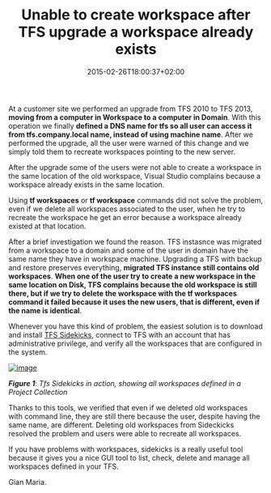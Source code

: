 ﻿---
title: "Unable to create workspace after TFS upgrade a workspace already exists"
description: ""
date: 2015-02-26T18:00:37+02:00
draft: false
tags: [TFVC]
categories: [Team Foundation Server]
---
At a customer site we performed an upgrade from TFS 2010 to TFS 2013,  **moving from a computer in Workspace to a computer in Domain**. With this operation we finally  **defined a DNS name for tfs so all user can access it from tfs.company.local name, instead of using machine name**. After we performed the upgrade, all the user were warned of this change and we simply told them to recreate workspaces pointing to the new server.

After the upgrade some of the users were not able to create a workspace in the same location of the old workspace, Visual Studio complains because a workspace already exists in the same location.

Using  **tf workspaces** or  **tf workspace** commands did not solve the problem, even if we delete all workspaces associated to the user, when he try to recreate the workspace he get an error because a workspace already existed at that location.

After a brief investigation we found the reason. TFS instasnce was migrated from a workspace to a domain and some of the user in domain have the same name they have in workspace machine. Upgrading a TFS with backup and restore preserves everything,  **migrated TFS instance still contains old workspaces**.  **When one of the user try to create a new workspace in the same location on Disk, TFS complains because the old workspace is still there, but if we try to delete the workspace with the tf workspaces command it failed because it uses the new users, that is different, even if the name is identical**.

Whenever you have this kind of problem, the easiest solution is to download and install [TFS Sidekicks](http://www.attrice.info/downloads/index.htm#tfssidekicks2013), connect to TFS with an account that has administrative privilege, and verify all the workspaces that are configured in the system.

[![image](http://www.codewrecks.com/blog/wp-content/uploads/2015/02/image_thumb7.png "image")](http://www.codewrecks.com/blog/wp-content/uploads/2015/02/image7.png)

 ***Figure 1***: *Tfs Sidekicks in action, showing all workspaces defined in a Project Collection*

Thanks to this tools, we verified that even if we deleted old workspaces with command line, they are still there because the user, despite having the same name, are different. Deleting old workspaces from Sideckicks resolved the problem and users were able to recreate all workspaces.

If you have problems with workspaces, sidekicks is a really useful tool because it gives you a nice GUI tool to list, check, delete and manage all workspaces defined in your TFS.

Gian Maria.
